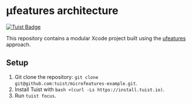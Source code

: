 # µfeatures architecture

[![Tuist Badge](https://img.shields.io/badge/powered%20by-Tuist-green.svg?longCache=true)](https://github.com/tuist)

This repository contains a modular Xcode project built using the [µfeatures](https://docs.tuist.io/building-at-scale/microfeatures/) approach.

## Setup
1. Git clone the repository: `git clone git@github.com:tuist/microfeatures-example.git`.
2. Install Tuist with `bash <(curl -Ls https://install.tuist.io)`.
3. Run `tuist focus`.
